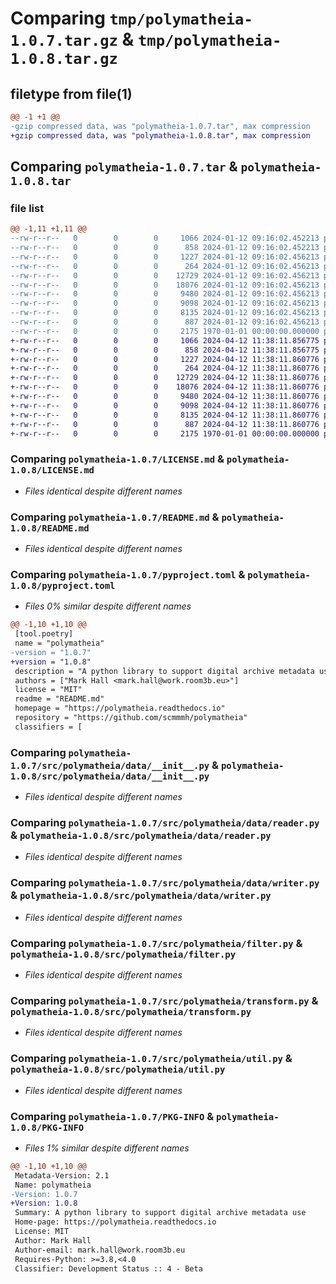 # Comparing `tmp/polymatheia-1.0.7.tar.gz` & `tmp/polymatheia-1.0.8.tar.gz`

## filetype from file(1)

```diff
@@ -1 +1 @@
-gzip compressed data, was "polymatheia-1.0.7.tar", max compression
+gzip compressed data, was "polymatheia-1.0.8.tar", max compression
```

## Comparing `polymatheia-1.0.7.tar` & `polymatheia-1.0.8.tar`

### file list

```diff
@@ -1,11 +1,11 @@
--rw-r--r--   0        0        0     1066 2024-01-12 09:16:02.452213 polymatheia-1.0.7/LICENSE.md
--rw-r--r--   0        0        0      858 2024-01-12 09:16:02.452213 polymatheia-1.0.7/README.md
--rw-r--r--   0        0        0     1227 2024-01-12 09:16:02.456213 polymatheia-1.0.7/pyproject.toml
--rw-r--r--   0        0        0      264 2024-01-12 09:16:02.456213 polymatheia-1.0.7/src/polymatheia/__init__.py
--rw-r--r--   0        0        0    12729 2024-01-12 09:16:02.456213 polymatheia-1.0.7/src/polymatheia/data/__init__.py
--rw-r--r--   0        0        0    18076 2024-01-12 09:16:02.456213 polymatheia-1.0.7/src/polymatheia/data/reader.py
--rw-r--r--   0        0        0     9480 2024-01-12 09:16:02.456213 polymatheia-1.0.7/src/polymatheia/data/writer.py
--rw-r--r--   0        0        0     9098 2024-01-12 09:16:02.456213 polymatheia-1.0.7/src/polymatheia/filter.py
--rw-r--r--   0        0        0     8135 2024-01-12 09:16:02.456213 polymatheia-1.0.7/src/polymatheia/transform.py
--rw-r--r--   0        0        0      887 2024-01-12 09:16:02.456213 polymatheia-1.0.7/src/polymatheia/util.py
--rw-r--r--   0        0        0     2175 1970-01-01 00:00:00.000000 polymatheia-1.0.7/PKG-INFO
+-rw-r--r--   0        0        0     1066 2024-04-12 11:38:11.856775 polymatheia-1.0.8/LICENSE.md
+-rw-r--r--   0        0        0      858 2024-04-12 11:38:11.856775 polymatheia-1.0.8/README.md
+-rw-r--r--   0        0        0     1227 2024-04-12 11:38:11.860776 polymatheia-1.0.8/pyproject.toml
+-rw-r--r--   0        0        0      264 2024-04-12 11:38:11.860776 polymatheia-1.0.8/src/polymatheia/__init__.py
+-rw-r--r--   0        0        0    12729 2024-04-12 11:38:11.860776 polymatheia-1.0.8/src/polymatheia/data/__init__.py
+-rw-r--r--   0        0        0    18076 2024-04-12 11:38:11.860776 polymatheia-1.0.8/src/polymatheia/data/reader.py
+-rw-r--r--   0        0        0     9480 2024-04-12 11:38:11.860776 polymatheia-1.0.8/src/polymatheia/data/writer.py
+-rw-r--r--   0        0        0     9098 2024-04-12 11:38:11.860776 polymatheia-1.0.8/src/polymatheia/filter.py
+-rw-r--r--   0        0        0     8135 2024-04-12 11:38:11.860776 polymatheia-1.0.8/src/polymatheia/transform.py
+-rw-r--r--   0        0        0      887 2024-04-12 11:38:11.860776 polymatheia-1.0.8/src/polymatheia/util.py
+-rw-r--r--   0        0        0     2175 1970-01-01 00:00:00.000000 polymatheia-1.0.8/PKG-INFO
```

### Comparing `polymatheia-1.0.7/LICENSE.md` & `polymatheia-1.0.8/LICENSE.md`

 * *Files identical despite different names*

### Comparing `polymatheia-1.0.7/README.md` & `polymatheia-1.0.8/README.md`

 * *Files identical despite different names*

### Comparing `polymatheia-1.0.7/pyproject.toml` & `polymatheia-1.0.8/pyproject.toml`

 * *Files 0% similar despite different names*

```diff
@@ -1,10 +1,10 @@
 [tool.poetry]
 name = "polymatheia"
-version = "1.0.7"
+version = "1.0.8"
 description = "A python library to support digital archive metadata use"
 authors = ["Mark Hall <mark.hall@work.room3b.eu>"]
 license = "MIT"
 readme = "README.md"
 homepage = "https://polymatheia.readthedocs.io"
 repository = "https://github.com/scmmmh/polymatheia"
 classifiers = [
```

### Comparing `polymatheia-1.0.7/src/polymatheia/data/__init__.py` & `polymatheia-1.0.8/src/polymatheia/data/__init__.py`

 * *Files identical despite different names*

### Comparing `polymatheia-1.0.7/src/polymatheia/data/reader.py` & `polymatheia-1.0.8/src/polymatheia/data/reader.py`

 * *Files identical despite different names*

### Comparing `polymatheia-1.0.7/src/polymatheia/data/writer.py` & `polymatheia-1.0.8/src/polymatheia/data/writer.py`

 * *Files identical despite different names*

### Comparing `polymatheia-1.0.7/src/polymatheia/filter.py` & `polymatheia-1.0.8/src/polymatheia/filter.py`

 * *Files identical despite different names*

### Comparing `polymatheia-1.0.7/src/polymatheia/transform.py` & `polymatheia-1.0.8/src/polymatheia/transform.py`

 * *Files identical despite different names*

### Comparing `polymatheia-1.0.7/src/polymatheia/util.py` & `polymatheia-1.0.8/src/polymatheia/util.py`

 * *Files identical despite different names*

### Comparing `polymatheia-1.0.7/PKG-INFO` & `polymatheia-1.0.8/PKG-INFO`

 * *Files 1% similar despite different names*

```diff
@@ -1,10 +1,10 @@
 Metadata-Version: 2.1
 Name: polymatheia
-Version: 1.0.7
+Version: 1.0.8
 Summary: A python library to support digital archive metadata use
 Home-page: https://polymatheia.readthedocs.io
 License: MIT
 Author: Mark Hall
 Author-email: mark.hall@work.room3b.eu
 Requires-Python: >=3.8,<4.0
 Classifier: Development Status :: 4 - Beta
```

